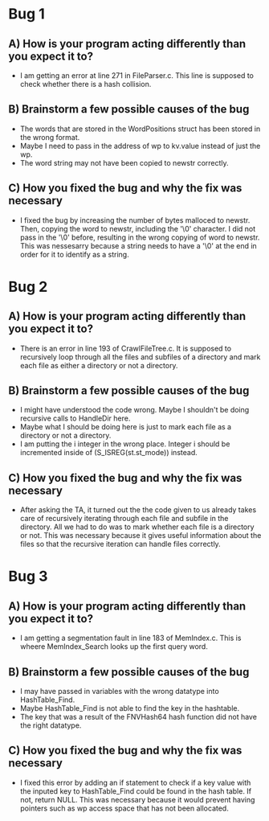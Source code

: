 # Bug 1

## A) How is your program acting differently than you expect it to?
- I am getting an error at line 271 in FileParser.c. This line is supposed to check whether there is a hash collision.

## B) Brainstorm a few possible causes of the bug
- The words that are stored in the WordPositions struct has been stored in the wrong format.
- Maybe I need to pass in the address of wp to kv.value instead of just the wp.
- The word string may not have been copied to newstr correctly.

## C) How you fixed the bug and why the fix was necessary
- I fixed the bug by increasing the number of bytes malloced to newstr. Then, copying the word to newstr, including the '\0' character. I did not pass in the '\0' before, resulting in the wrong copying of word to newstr. This was nessesarry because a string needs to have a '\0' at the end in order for it to identify as a string.


# Bug 2

## A) How is your program acting differently than you expect it to?
- There is an error in line 193 of CrawlFileTree.c. It is supposed to recursively loop through all the files and subfiles of a directory and mark each file as either a directory or not a directory.

## B) Brainstorm a few possible causes of the bug
- I might have understood the code wrong. Maybe I shouldn't be doing recursive calls to HandleDir here.
- Maybe what I should be doing here is just to mark each file as a directory or not a directory.
- I am putting the i integer in the wrong place. Integer i should be incremented inside of (S_ISREG(st.st_mode)) instead.

## C) How you fixed the bug and why the fix was necessary
- After asking the TA, it turned out the the code given to us already takes care of recursively iterating through each file and subfile in the directory. All we had to do was to mark whether each file is a directory or not. This was necessary because it gives useful information about the files so that the recursive iteration can handle files correctly.


# Bug 3

## A) How is your program acting differently than you expect it to?
- I am getting a segmentation fault in line 183 of MemIndex.c. This is wheere MemIndex_Search looks up the first query word.

## B) Brainstorm a few possible causes of the bug
- I may have passed in variables with the wrong datatype into HashTable_Find.
- Maybe HashTable_Find is not able to find the key in the hashtable.
- The key that was a result of the FNVHash64 hash function did not have the right datatype.

## C) How you fixed the bug and why the fix was necessary
- I fixed this error by adding an if statement to check if a key value with the inputed key to HashTable_Find could be found in the hash table. If not, return NULL. This was necessary because it would prevent having pointers such as wp access space that has not been allocated.
